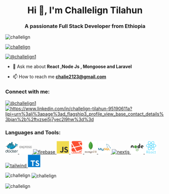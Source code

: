 <h1 align="center">Hi 👋, I'm Challelign Tilahun</h1>
<h3 align="center">A passionate Full Stack Developer from Ethiopia</h3>

<p align="left"> <img src="https://komarev.com/ghpvc/?username=challelign&label=Profile%20views&color=0e75b6&style=flat" alt="challelign" /> </p>

<p align="left"> <a href="https://github.com/ryo-ma/github-profile-trophy"><img src="https://github-profile-trophy.vercel.app/?username=challelign" alt="challelign" /></a> </p>

<p align="left"> <a href="https://twitter.com/@challelign1" target="blank"><img src="https://img.shields.io/twitter/follow/@challelign1?logo=twitter&style=for-the-badge" alt="@challelign1" /></a> </p>

- 💬 Ask me about **React ,Node Js , Mongoose and Laravel**

- 📫 How to reach me **chalie2123@gmail.com**

<h3 align="left">Connect with me:</h3>
<p align="left">
<a href="https://twitter.com/@challelign1" target="blank"><img align="center" src="https://raw.githubusercontent.com/rahuldkjain/github-profile-readme-generator/master/src/images/icons/Social/twitter.svg" alt="@challelign1" height="30" width="40" /></a>
<a href="https://linkedin.com/in/https://www.linkedin.com/in/challelign-tilahun-95190611a?lipi=urn%3ali%3apage%3ad_flagship3_profile_view_base_contact_details%3bjan%2b%2ftvzsei5j7yec2l9hw%3d%3d" target="blank"><img align="center" src="https://raw.githubusercontent.com/rahuldkjain/github-profile-readme-generator/master/src/images/icons/Social/linked-in-alt.svg" alt="https://www.linkedin.com/in/challelign-tilahun-95190611a?lipi=urn%3ali%3apage%3ad_flagship3_profile_view_base_contact_details%3bjan%2b%2ftvzsei5j7yec2l9hw%3d%3d" height="30" width="40" /></a>
</p>

<h3 align="left">Languages and Tools:</h3>
<p align="left"> <a href="https://www.docker.com/" target="_blank" rel="noreferrer"> <img src="https://raw.githubusercontent.com/devicons/devicon/master/icons/docker/docker-original-wordmark.svg" alt="docker" width="40" height="40"/> </a> <a href="https://expressjs.com" target="_blank" rel="noreferrer"> <img src="https://raw.githubusercontent.com/devicons/devicon/master/icons/express/express-original-wordmark.svg" alt="express" width="40" height="40"/> </a> <a href="https://firebase.google.com/" target="_blank" rel="noreferrer"> <img src="https://www.vectorlogo.zone/logos/firebase/firebase-icon.svg" alt="firebase" width="40" height="40"/> </a> <a href="https://developer.mozilla.org/en-US/docs/Web/JavaScript" target="_blank" rel="noreferrer"> <img src="https://raw.githubusercontent.com/devicons/devicon/master/icons/javascript/javascript-original.svg" alt="javascript" width="40" height="40"/> </a> <a href="https://laravel.com/" target="_blank" rel="noreferrer"> <img src="https://raw.githubusercontent.com/devicons/devicon/master/icons/laravel/laravel-plain-wordmark.svg" alt="laravel" width="40" height="40"/> </a> <a href="https://www.mongodb.com/" target="_blank" rel="noreferrer"> <img src="https://raw.githubusercontent.com/devicons/devicon/master/icons/mongodb/mongodb-original-wordmark.svg" alt="mongodb" width="40" height="40"/> </a> <a href="https://www.mysql.com/" target="_blank" rel="noreferrer"> <img src="https://raw.githubusercontent.com/devicons/devicon/master/icons/mysql/mysql-original-wordmark.svg" alt="mysql" width="40" height="40"/> </a> <a href="https://nextjs.org/" target="_blank" rel="noreferrer"> <img src="https://cdn.worldvectorlogo.com/logos/nextjs-2.svg" alt="nextjs" width="40" height="40"/> </a> <a href="https://nodejs.org" target="_blank" rel="noreferrer"> <img src="https://raw.githubusercontent.com/devicons/devicon/master/icons/nodejs/nodejs-original-wordmark.svg" alt="nodejs" width="40" height="40"/> </a> <a href="https://reactjs.org/" target="_blank" rel="noreferrer"> <img src="https://raw.githubusercontent.com/devicons/devicon/master/icons/react/react-original-wordmark.svg" alt="react" width="40" height="40"/> </a> <a href="https://tailwindcss.com/" target="_blank" rel="noreferrer"> <img src="https://www.vectorlogo.zone/logos/tailwindcss/tailwindcss-icon.svg" alt="tailwind" width="40" height="40"/> </a> <a href="https://www.typescriptlang.org/" target="_blank" rel="noreferrer"> <img src="https://raw.githubusercontent.com/devicons/devicon/master/icons/typescript/typescript-original.svg" alt="typescript" width="40" height="40"/> </a> </p>

<p><img align="left" src="https://github-readme-stats.vercel.app/api/top-langs?username=challelign&show_icons=true&locale=en&layout=compact" alt="challelign" /></p>

<p>&nbsp;<img align="center" src="https://github-readme-stats.vercel.app/api?username=challelign&show_icons=true&locale=en" alt="challelign" /></p>

<p><img align="center" src="https://github-readme-streak-stats.herokuapp.com/?user=challelign&" alt="challelign" /></p>
